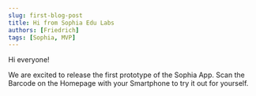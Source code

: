 ```yaml
---
slug: first-blog-post
title: Hi from Sophia Edu Labs
authors: [Friedrich]
tags: [Sophia, MVP]
---
```


Hi everyone!

We are excited to release the first prototype of the Sophia App. Scan the Barcode on the Homepage with your Smartphone to try it out for yourself.